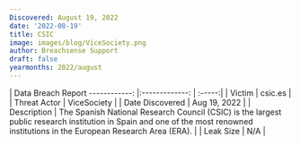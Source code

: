 ```yaml
---
Discovered: August 19, 2022
date: '2022-08-19'
title: CSIC
image: images/blog/ViceSociety.png
author: Breachsense Support
draft: false
yearmonths: 2022/august
---
```



| Data Breach Report
------------:     |:-------------:    | :-----:|
| Victim      | csic.es      | 
| Threat Actor      | ViceSociety      | 
| Date Discovered      | Aug 19, 2022      | 
| Description      | The Spanish National Research Council (CSIC) is the largest public research institution in Spain and one of the most renowned institutions in the European Research Area (ERA).      | 
| Leak Size      | N/A      | 

